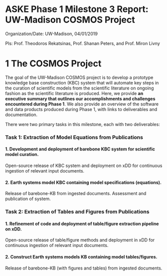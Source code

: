 # ASKE Phase 1 Milestone 3 Report: UW-Madison COSMOS Project
Organization/Date: UW-Madison, 04/01/2019

PIs: Prof. Theodoros Rekatsinas, Prof. Shanan Peters, and Prof. Miron Livny

# 1 The COSMOS Project
The goal of the UW-Madison COSMOS project is to develop a prototype knowledge base construction (KBC) system that will automate key steps in the curation of scientific models from the scientific literature on ongoing fashion as the scientific literature is produced. Here, we provide **an executive summary that outlines our accomplishments and challenges encountered during Phase 1**. We also provide an overview of the software and data products produced during Phase 1, with links to deliverables and documentation.

There were two primary tasks in this milestone, each with two deliverables:

###  Task 1: Extraction of Model Equations from Publications
#### 1. Development and deployment of barebone KBC system for scientific model curation.
Open-source release of KBC system and deployment on xDD for continuous ingestion of relevant input documents.

#### 2. Earth systems model KBC containing model specifications (equations).
Release of barebone-KB from ingested documents. Assessment and publication of system.

### Task 2: Extraction of Tables and Figures from Publications
#### 1. Refinement of code and deployment of table/figure extraction pipeline on xDD.
Open-source release of table/figure methods and deployment in xDD for continuous ingestion of relevant input documents.

#### 2. Construct Earth systems models KB containing model tables/figures.
Release of barebone-KB (with figures and tables) from ingested documents.
